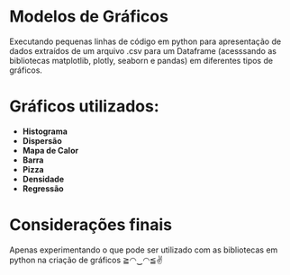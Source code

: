 # Modelos de Gráficos 
 Executando pequenas linhas de código em python para apresentação de dados extraídos de um arquivo .csv para um Dataframe (acesssando as bibliotecas matplotlib, plotly, seaborn e pandas) em diferentes tipos de gráficos. 

# Gráficos utilizados:
 
  - **Histograma** 
  - **Dispersão**
  - **Mapa de Calor**
  - **Barra**
  - **Pizza** 
  - **Densidade** 
  - **Regressão**

  # Considerações finais
   Apenas experimentando o que pode ser utilizado com as bibliotecas em python na criação de gráficos ≧◠‿◠≦✌